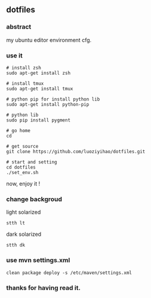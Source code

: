 ## dotfiles

### abstract

my ubuntu editor environment cfg.

### use it

```
# install zsh
sudo apt-get install zsh

# install tmux
sudo apt-get install tmux

# python pip for install python lib
sudo apt-get install python-pip

# python lib
sudo pip install pygment

# go home
cd

# get source
git clone https://github.com/luoziyihao/dotfiles.git

# start and setting
cd dotfiles
./set_env.sh
```

now, enjoy it !

### change backgroud

light solarized
```
stth lt 
```

dark solarized
```
stth dk 
```

### use mvn settings.xml
```
clean package deploy -s /etc/maven/settings.xml
```
### thanks for having read it.

